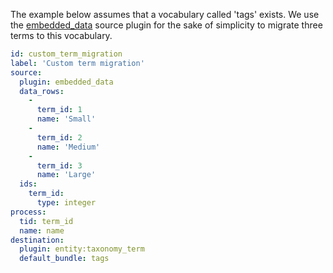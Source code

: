 The example below assumes that a vocabulary called 'tags' exists. We use the [embedded\_data](https://api.drupal.org/api/drupal/core!modules!migrate!src!Plugin!migrate!source!EmbeddedDataSource.php/class/EmbeddedDataSource) source plugin for the sake of simplicity to migrate three terms to this vocabulary.

```yaml
id: custom_term_migration
label: 'Custom term migration'
source:
  plugin: embedded_data
  data_rows:
    -
      term_id: 1
      name: 'Small'
    -
      term_id: 2
      name: 'Medium'
    -
      term_id: 3
      name: 'Large'
  ids:
    term_id:
      type: integer
process:
  tid: term_id
  name: name
destination:
  plugin: entity:taxonomy_term
  default_bundle: tags

```
